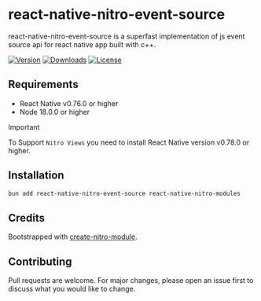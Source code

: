 # react-native-nitro-event-source

react-native-nitro-event-source is a superfast implementation of js event source api for react native app built with c++.

[![Version](https://img.shields.io/npm/v/react-native-nitro-event-source.svg)](https://www.npmjs.com/package/react-native-nitro-event-source)
[![Downloads](https://img.shields.io/npm/dm/react-native-nitro-event-source.svg)](https://www.npmjs.com/package/react-native-nitro-event-source)
[![License](https://img.shields.io/npm/l/react-native-nitro-event-source.svg)](https://github.com/patrickkabwe/react-native-nitro-event-source/LICENSE)

## Requirements

- React Native v0.76.0 or higher
- Node 18.0.0 or higher

> [!IMPORTANT]  
> To Support `Nitro Views` you need to install React Native version v0.78.0 or higher.

## Installation

```bash
bun add react-native-nitro-event-source react-native-nitro-modules
```

## Credits

Bootstrapped with [create-nitro-module](https://github.com/patrickkabwe/create-nitro-module).

## Contributing

Pull requests are welcome. For major changes, please open an issue first to discuss what you would like to change.
